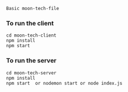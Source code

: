 `Basic moon-tech-file`

### To run the client
    cd moon-tech-client
    npm install
    npm start
### To run the server
    cd moon-tech-server
    npm install
    npm start  or nodemon start or node index.js
